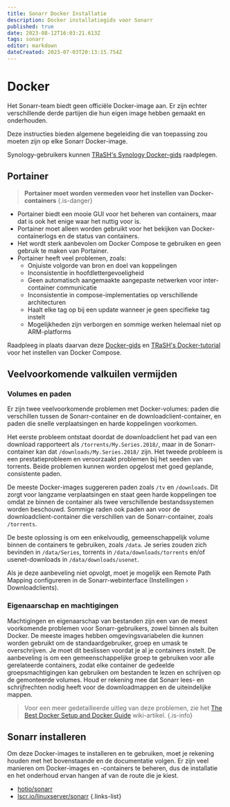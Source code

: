 ```yaml
---
title: Sonarr Docker Installatie
description: Docker installatiegids voor Sonarr
published: true
date: 2023-08-12T16:03:21.613Z
tags: sonarr
editor: markdown
dateCreated: 2023-07-03T20:13:15.754Z
---
```


# Docker

Het Sonarr-team biedt geen officiële Docker-image aan. Er zijn echter verschillende derde partijen die hun eigen image hebben gemaakt en onderhouden.

Deze instructies bieden algemene begeleiding die van toepassing zou moeten zijn op elke Sonarr Docker-image.

Synology-gebruikers kunnen [TRaSH's Synology Docker-gids](https://trash-guides.info/Hardlinks/How-to-setup-for/Synology/) raadplegen.

## Portainer

> **Portainer moet worden vermeden voor het instellen van Docker-containers** {.is-danger}

- Portainer biedt een mooie GUI voor het beheren van containers, maar dat is ook het enige waar het nuttig voor is.
- Portainer moet alleen worden gebruikt voor het bekijken van Docker-containerlogs en de status van containers.
- Het wordt sterk aanbevolen om Docker Compose te gebruiken en geen gebruik te maken van Portainer.
- Portainer heeft veel problemen, zoals:
  - Onjuiste volgorde van bron en doel van koppelingen
  - Inconsistentie in hoofdlettergevoeligheid
  - Geen automatisch aangemaakte aangepaste netwerken voor inter-container communicatie
  - Inconsistentie in compose-implementaties op verschillende architecturen
  - Haalt elke tag op bij een update wanneer je geen specifieke tag instelt
  - Mogelijkheden zijn verborgen en sommige werken helemaal niet op ARM-platforms

Raadpleeg in plaats daarvan deze [Docker-gids](/docker-guide) en [TRaSH's Docker-tutorial](https://trash-guides.info/hardlinks/) voor het instellen van Docker Compose.

## Veelvoorkomende valkuilen vermijden

### Volumes en paden

Er zijn twee veelvoorkomende problemen met Docker-volumes: paden die verschillen tussen de Sonarr-container en de downloadclient-container, en paden die snelle verplaatsingen en harde koppelingen voorkomen.

Het eerste probleem ontstaat doordat de downloadclient het pad van een download rapporteert als `/torrents/My.Series.2018/`, maar in de Sonarr-container kan dat `/downloads/My.Series.2018/` zijn. Het tweede probleem is een prestatieprobleem en veroorzaakt problemen bij het seeden van torrents. Beide problemen kunnen worden opgelost met goed geplande, consistente paden.

De meeste Docker-images suggereren paden zoals `/tv` en `/downloads`. Dit zorgt voor langzame verplaatsingen en staat geen harde koppelingen toe omdat ze binnen de container als twee verschillende bestandssystemen worden beschouwd. Sommige raden ook paden aan voor de downloadclient-container die verschillen van de Sonarr-container, zoals `/torrents`.

De beste oplossing is om een enkelvoudig, gemeenschappelijk volume binnen de containers te gebruiken, zoals `/data`. Je series zouden zich bevinden in `/data/Series`, torrents in `/data/downloads/torrents` en/of usenet-downloads in `/data/downloads/usenet`.

Als je deze aanbeveling niet opvolgt, moet je mogelijk een Remote Path Mapping configureren in de Sonarr-webinterface (Instellingen › Downloadclients).

### Eigenaarschap en machtigingen

Machtigingen en eigenaarschap van bestanden zijn een van de meest voorkomende problemen voor Sonarr-gebruikers, zowel binnen als buiten Docker. De meeste images hebben omgevingsvariabelen die kunnen worden gebruikt om de standaardgebruiker, groep en umask te overschrijven. Je moet dit beslissen voordat je al je containers instelt. De aanbeveling is om een gemeenschappelijke groep te gebruiken voor alle gerelateerde containers, zodat elke container de gedeelde groepsmachtigingen kan gebruiken om bestanden te lezen en schrijven op de gemonteerde volumes.
Houd er rekening mee dat Sonarr lees- en schrijfrechten nodig heeft voor de downloadmappen en de uiteindelijke mappen.

> Voor een meer gedetailleerde uitleg van deze problemen, zie het [The Best Docker Setup and Docker Guide](/docker-guide) wiki-artikel.
{.is-info}

## Sonarr installeren

Om deze Docker-images te installeren en te gebruiken, moet je rekening houden met het bovenstaande en de documentatie volgen. Er zijn veel manieren om Docker-images en -containers te beheren, dus de installatie en het onderhoud ervan hangen af van de route die je kiest.

- [hotio/sonarr](https://hotio.dev/containers/sonarr/)
- [lscr.io/linuxserver/sonarr](https://docs.linuxserver.io/images/docker-sonarr)
{.links-list}